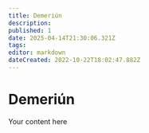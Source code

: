 ```yaml
---
title: Demeriún
description: 
published: 1
date: 2025-04-14T21:30:06.321Z
tags: 
editor: markdown
dateCreated: 2022-10-22T18:02:47.882Z
---
```


# Demeriún
Your content here
